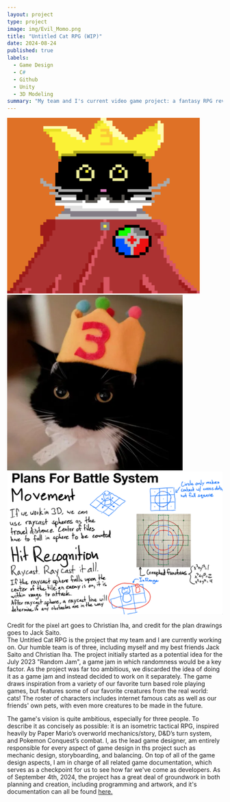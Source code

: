 ```yaml
---
layout: project
type: project
image: img/Evil_Momo.png
title: "Untitled Cat RPG (WIP)"
date: 2024-08-24
published: true
labels:
  - Game Design
  - C#
  - Github
  - Unity
  - 3D Modeling
summary: "My team and I's current video game project: a fantasy RPG revolving around the most meowverlous felines!"
---
```

<div>
  <img src="../img/King_Uni_Front.png" width="450" height="410" >
  <img src="../img/KINGUNI2.png" width="410" height="410" />
</div>
<img class="img-fluid" src="../img/CatGameMechanics1.png">


Credit for the pixel art goes to Christian Iha, and credit for the plan drawings goes to Jack Saito.
<br>
The Untitled Cat RPG is the project that my team and I are currently working on. Our humble team is of three, including myself and my best friends Jack Saito and Christian Iha. The project initially started as a potential idea for the July 2023 "Random Jam", a game jam in which randomness would be a key factor. As the project was far too ambitious, we discarded the idea of doing it as a game jam and instead decided to work on it separately. The game draws inspiration from a variety of our favorite turn based role playing games, but features some of our favorite creatures from the real world: cats! The roster of characters includes internet famous cats as well as our friends' own pets, with even more creatures to be made in the future. 

The game's vision is quite ambitious, especially for three people. To describe it as concisely as possible: it is an isometric tactical RPG, inspired heavily by Paper Mario’s overworld mechanics/story, D&D’s turn system, and Pokemon Conquest’s combat. I, as the lead game designer, am entirely responsible for every aspect of game design in ths project such as mechanic design, storyboarding, and balancing. On top of all of the game design aspects, I am in charge of all related game documentation, which serves as a checkpoint for us to see how far we've come as developers. As of September 4th, 2024, the project has a great deal of groundwork in both planning and creation, including programming and artwork, and it's documentation can all be found [here.](https://docs.google.com/document/d/1h5qOJshfEPVNhIgCYeg17AhTwQLs4B6J8enNqWTF_aQ/edit?usp=sharing)
